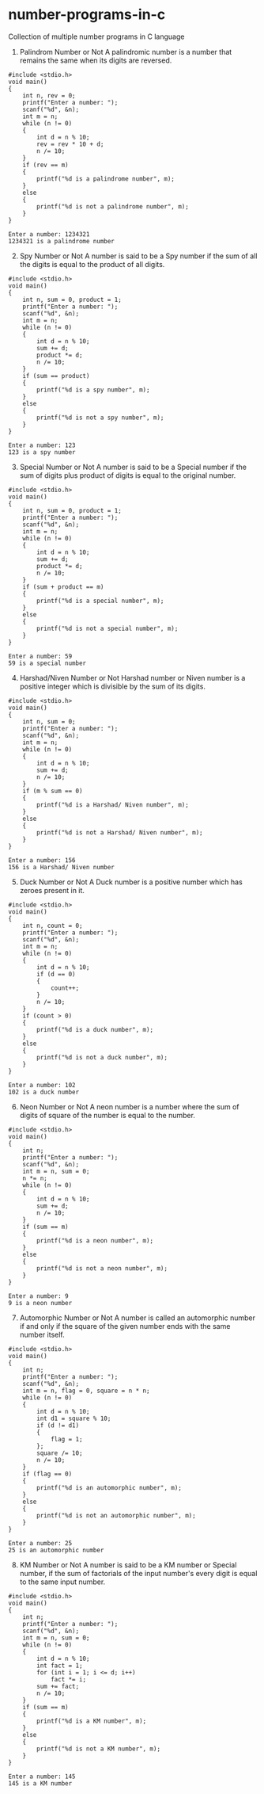 # number-programs-in-c
Collection of multiple number programs in C language

1. Palindrom Number or Not
A palindromic number is a number that remains the same when its digits are reversed.
```
#include <stdio.h>
void main()
{
    int n, rev = 0;
    printf("Enter a number: ");
    scanf("%d", &n);
    int m = n;
    while (n != 0)
    {
        int d = n % 10;
        rev = rev * 10 + d;
        n /= 10;
    }
    if (rev == m)
    {
        printf("%d is a palindrome number", m);
    }
    else
    {
        printf("%d is not a palindrome number", m);
    }
}
```
```
Enter a number: 1234321
1234321 is a palindrome number
```

2. Spy Number or Not
A number is said to be a Spy number if the sum of all the digits is equal to the product of all digits.
```
#include <stdio.h>
void main()
{
    int n, sum = 0, product = 1;
    printf("Enter a number: ");
    scanf("%d", &n);
    int m = n;
    while (n != 0)
    {
        int d = n % 10;
        sum += d;
        product *= d;
        n /= 10;
    }
    if (sum == product)
    {
        printf("%d is a spy number", m);
    }
    else
    {
        printf("%d is not a spy number", m);
    }
}
```
```
Enter a number: 123
123 is a spy number
```

3. Special Number or Not
A number is said to be a Special number if the sum of digits plus product of digits is equal to the original number.
```
#include <stdio.h>
void main()
{
    int n, sum = 0, product = 1;
    printf("Enter a number: ");
    scanf("%d", &n);
    int m = n;
    while (n != 0)
    {
        int d = n % 10;
        sum += d;
        product *= d;
        n /= 10;
    }
    if (sum + product == m)
    {
        printf("%d is a special number", m);
    }
    else
    {
        printf("%d is not a special number", m);
    }
}
```
```
Enter a number: 59
59 is a special number
```

4. Harshad/Niven Number or Not
Harshad number or Niven number is a positive integer which is divisible by the sum of its digits.
```
#include <stdio.h>
void main()
{
    int n, sum = 0;
    printf("Enter a number: ");
    scanf("%d", &n);
    int m = n;
    while (n != 0)
    {
        int d = n % 10;
        sum += d;
        n /= 10;
    }
    if (m % sum == 0)
    {
        printf("%d is a Harshad/ Niven number", m);
    }
    else
    {
        printf("%d is not a Harshad/ Niven number", m);
    }
}
```
```
Enter a number: 156
156 is a Harshad/ Niven number
```

5. Duck Number or Not
A Duck number is a positive number which has zeroes present in it.
```
#include <stdio.h>
void main()
{
    int n, count = 0;
    printf("Enter a number: ");
    scanf("%d", &n);
    int m = n;
    while (n != 0)
    {
        int d = n % 10;
        if (d == 0)
        {
            count++;
        }
        n /= 10;
    }
    if (count > 0)
    {
        printf("%d is a duck number", m);
    }
    else
    {
        printf("%d is not a duck number", m);
    }
}
```
```
Enter a number: 102
102 is a duck number
```

6. Neon Number or Not
A neon number is a number where the sum of digits of square of the number is equal to the number.
```
#include <stdio.h>
void main()
{
    int n;
    printf("Enter a number: ");
    scanf("%d", &n);
    int m = n, sum = 0;
    n *= n;
    while (n != 0)
    {
        int d = n % 10;
        sum += d;
        n /= 10;
    }
    if (sum == m)
    {
        printf("%d is a neon number", m);
    }
    else
    {
        printf("%d is not a neon number", m);
    }
}
```
```
Enter a number: 9
9 is a neon number
```

7. Automorphic Number or Not
A number is called an automorphic number if and only if the square of the given number ends with the same number itself.
```
#include <stdio.h>
void main()
{
    int n;
    printf("Enter a number: ");
    scanf("%d", &n);
    int m = n, flag = 0, square = n * n;
    while (n != 0)
    {
        int d = n % 10;
        int d1 = square % 10;
        if (d != d1)
        {
            flag = 1;
        };
        square /= 10;
        n /= 10;
    }
    if (flag == 0)
    {
        printf("%d is an automorphic number", m);
    }
    else
    {
        printf("%d is not an automorphic number", m);
    }
}
```
```
Enter a number: 25
25 is an automorphic number
```

8. KM Number or Not
A number is said to be a KM number or Special number, if the sum of factorials of the input number's every digit is equal to the same input number.
```
#include <stdio.h>
void main()
{
    int n;
    printf("Enter a number: ");
    scanf("%d", &n);
    int m = n, sum = 0;
    while (n != 0)
    {
        int d = n % 10;
        int fact = 1;
        for (int i = 1; i <= d; i++)
            fact *= i;
        sum += fact;
        n /= 10;
    }
    if (sum == m)
    {
        printf("%d is a KM number", m);
    }
    else
    {
        printf("%d is not a KM number", m);
    }
}
```
```
Enter a number: 145
145 is a KM number
```

